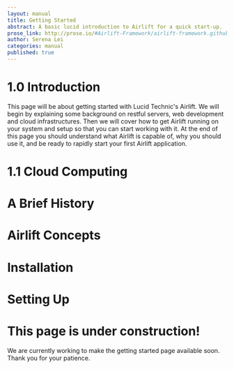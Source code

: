 ```yaml
---
layout: manual
title: Getting Started
abstract: A basic lucid introduction to Airlift for a quick start-up.
prose_link: http://prose.io/#Airlift-Framework/airlift-framework.github.com/edit/master/_posts/manual/0100-01-01-getting_started.md
author: Serena Lei
categories: manual
published: true
---
```


# 1.0 Introduction

This page will be about getting started with Lucid Technic's Airlift.  We will begin by explaining some background on restful servers, web development and cloud infrastructures.  Then we will cover how to get Airlift running on your system and setup so that you can start working with it. At the end of this page you should understand what Airlift is capable of, why you should use it, and be ready to rapidly start your first Airlift application.

# 1.1 Cloud Computing

# A Brief History

# Airlift Concepts

# Installation

# Setting Up

# This page is under construction!

We are currently working to make the getting started page available soon.  Thank you for your patience.

<!--

Circle headers: Getting Started, Airlift Basics, Dictation, App Engine Services, Customization, Demos

Getting Started
-cloud computing
-history
-airlift concepts
  -airlift world, js functional programming, rhino, rest, handlers, methods, serverside, spirit
-installation
-first-time setup

Airlift Basics
-modules
-writing a handler (returns hello world)
-creating a resource
-code generation

Dictation
-dictation
-resources
-handling resources

App Engine Services
-server
-airlift in other systems/clouds

Customization
-build script
-configuration

Demos
-links to screencasts
-registration
-social login


-->